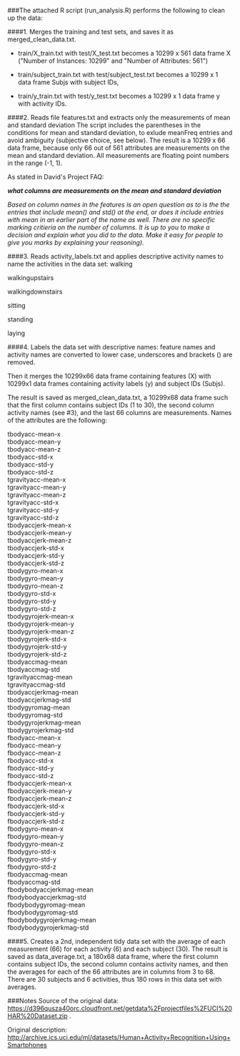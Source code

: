 
###The attached R script (run_analysis.R) performs the following to clean up the data:

####1. Merges the training and test sets, and saves it as merged_clean_data.txt.

- train/X_train.txt with test/X_test.txt becomes a 10299 x 561 data frame X ("Number of Instances: 10299" and "Number of Attributes: 561")

- train/subject_train.txt with test/subject_test.txt becomes a 10299 x 1 data frame Subjs with subject IDs,

- train/y_train.txt with test/y_test.txt becomes a 10299 x 1 data frame y with activity IDs.

####2. Reads file features.txt and extracts only the measurements of mean and standard deviation 
The script includes the parentheses in the conditions for mean and standard deviation, to exlude meanFreq entries and avoid ambiguity (subjective choice, see below). The result is a 10299 x 66 data frame, because only 66 out of 561 attributes are measurements on the mean and standard deviation. All measurements are floating point numbers in the range (-1, 1).

As stated in David's Project FAQ: 

**_what columns are measurements on the mean and standard deviation_**

_Based on column names in the features is an open question as to is the the entries that include mean() and std() at the end, or does it include entries with mean in an earlier part of the name as well. There are no specific marking critieria on the number of columns. It is up to you to make a decision and explain what you did to the data. Make it easy for people to give you marks by explaining your reasoning)._

####3. Reads activity_labels.txt and applies descriptive activity names to name the activities in the data set:
walking

walkingupstairs

walkingdownstairs

sitting

standing

laying

####4. Labels the data set with descriptive names: feature names and activity names are converted to lower case, underscores and brackets () are removed.

Then it merges the 10299x66 data frame containing features (X) with 10299x1 data frames containing activity labels (y) and subject IDs (Subjs).

The result is saved as merged_clean_data.txt, a 10299x68 data frame such that the first column contains subject IDs (1 to 30), the second column activity names (see #3), and the last 66 columns are measurements. Names of the attributes are the following:

tbodyacc-mean-x   
tbodyacc-mean-y   
tbodyacc-mean-z   
tbodyacc-std-x   
tbodyacc-std-y   
tbodyacc-std-z   
tgravityacc-mean-x   
tgravityacc-mean-y   
tgravityacc-mean-z   
tgravityacc-std-x   
tgravityacc-std-y   
tgravityacc-std-z   
tbodyaccjerk-mean-x   
tbodyaccjerk-mean-y   
tbodyaccjerk-mean-z   
tbodyaccjerk-std-x   
tbodyaccjerk-std-y   
tbodyaccjerk-std-z   
tbodygyro-mean-x   
tbodygyro-mean-y   
tbodygyro-mean-z   
tbodygyro-std-x   
tbodygyro-std-y   
tbodygyro-std-z   
tbodygyrojerk-mean-x   
tbodygyrojerk-mean-y   
tbodygyrojerk-mean-z   
tbodygyrojerk-std-x   
tbodygyrojerk-std-y   
tbodygyrojerk-std-z   
tbodyaccmag-mean   
tbodyaccmag-std   
tgravityaccmag-mean   
tgravityaccmag-std   
tbodyaccjerkmag-mean   
tbodyaccjerkmag-std   
tbodygyromag-mean   
tbodygyromag-std   
tbodygyrojerkmag-mean   
tbodygyrojerkmag-std   
fbodyacc-mean-x   
fbodyacc-mean-y   
fbodyacc-mean-z   
fbodyacc-std-x   
fbodyacc-std-y   
fbodyacc-std-z   
fbodyaccjerk-mean-x   
fbodyaccjerk-mean-y   
fbodyaccjerk-mean-z   
fbodyaccjerk-std-x   
fbodyaccjerk-std-y   
fbodyaccjerk-std-z   
fbodygyro-mean-x   
fbodygyro-mean-y   
fbodygyro-mean-z   
fbodygyro-std-x   
fbodygyro-std-y   
fbodygyro-std-z   
fbodyaccmag-mean   
fbodyaccmag-std   
fbodybodyaccjerkmag-mean   
fbodybodyaccjerkmag-std   
fbodybodygyromag-mean  
fbodybodygyromag-std   
fbodybodygyrojerkmag-mean   
fbodybodygyrojerkmag-std 

####5. Creates a 2nd, independent tidy data set with the average of each measurement (66) for each activity (6) and each subject (30).
The result is saved as data_average.txt, a 180x68 data frame, where the first column contains subject IDs, the second column contains activity names, and then the averages for each of the 66 attributes are in columns from 3 to 68. There are 30 subjects and 6 activities, thus 180 rows in this data set with averages.

###Notes
Source of the original data: https://d396qusza40orc.cloudfront.net/getdata%2Fprojectfiles%2FUCI%20HAR%20Dataset.zip . 

Original description: http://archive.ics.uci.edu/ml/datasets/Human+Activity+Recognition+Using+Smartphones